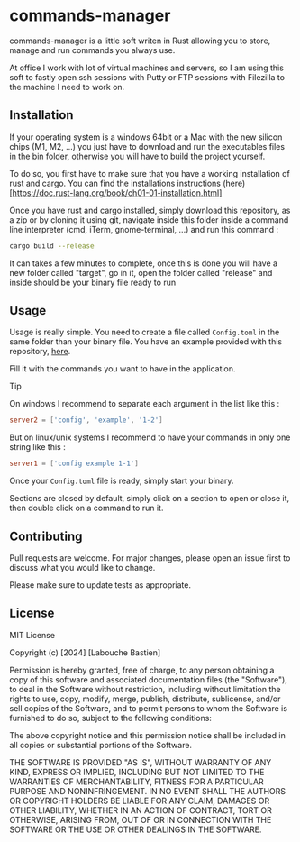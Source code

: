 # commands-manager

commands-manager is a little soft writen in Rust allowing you to store, manage and run commands you always use.

At office I work with lot of virtual machines and servers, so I am using this soft to fastly open ssh sessions with Putty or FTP sessions with Filezilla to the machine I need to work on.

## Installation

If your operating system is a windows 64bit or a Mac with the new silicon chips (M1, M2, ...) you just have to download and run the executables files in the bin folder, otherwise you will have to build the project yourself.

To do so, you first have to make sure that you have a working installation of rust and cargo. You can find the installations instructions (here)[https://doc.rust-lang.org/book/ch01-01-installation.html]

Once you have rust and cargo installed, simply download this repository, as a zip or by cloning it using git, navigate inside this folder inside a command line interpreter (cmd, iTerm, gnome-terminal, ...) and run this command :

```bash
cargo build --release
```

It can takes a few minutes to complete, once this is done you will have a new folder called "target", go in it, open the folder called "release" and inside should be your binary file ready to run

## Usage

Usage is really simple. You need to create a file called `Config.toml` in the same folder than your binary file.
You have an example provided with this repository, [here](https://github.com/BastienLBCH/commands-manager/blob/master/Config.toml).

Fill it with the commands you want to have in the application.

> [!TIP]
> On windows I recommend to separate each argument in the list like this :
> ```toml
>server2 = ['config', 'example', '1-2']
> ```
>
> But on linux/unix systems I recommend to have your commands in only one string like this :
> ```toml
>server1 = ['config example 1-1']
>```

Once your `Config.toml` file is ready, simply start your binary.

Sections are closed by default, simply click on a section to open or close it, then double click on a command to run it.


## Contributing

Pull requests are welcome. For major changes, please open an issue first
to discuss what you would like to change.

Please make sure to update tests as appropriate.

## License

MIT License

Copyright (c) [2024] [Labouche Bastien]

Permission is hereby granted, free of charge, to any person obtaining a copy
of this software and associated documentation files (the "Software"), to deal
in the Software without restriction, including without limitation the rights
to use, copy, modify, merge, publish, distribute, sublicense, and/or sell
copies of the Software, and to permit persons to whom the Software is
furnished to do so, subject to the following conditions:

The above copyright notice and this permission notice shall be included in all
copies or substantial portions of the Software.

THE SOFTWARE IS PROVIDED "AS IS", WITHOUT WARRANTY OF ANY KIND, EXPRESS OR
IMPLIED, INCLUDING BUT NOT LIMITED TO THE WARRANTIES OF MERCHANTABILITY,
FITNESS FOR A PARTICULAR PURPOSE AND NONINFRINGEMENT. IN NO EVENT SHALL THE
AUTHORS OR COPYRIGHT HOLDERS BE LIABLE FOR ANY CLAIM, DAMAGES OR OTHER
LIABILITY, WHETHER IN AN ACTION OF CONTRACT, TORT OR OTHERWISE, ARISING FROM,
OUT OF OR IN CONNECTION WITH THE SOFTWARE OR THE USE OR OTHER DEALINGS IN THE
SOFTWARE.
